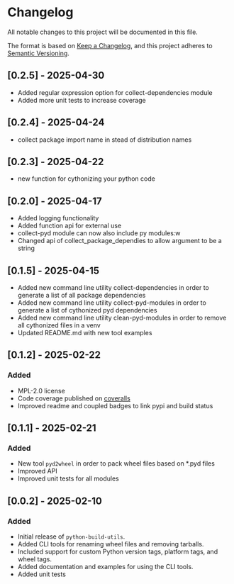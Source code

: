 # Changelog

All notable changes to this project will be documented in this file.

The format is based on [Keep a Changelog](https://keepachangelog.com/en/1.0.0/),
and this project adheres to [Semantic Versioning](https://semver.org/spec/v2.0.0.html).

## [0.2.5] - 2025-04-30
- Added regular expression option for collect-dependencies module
- Added more unit tests to increase coverage

## [0.2.4] - 2025-04-24
- collect package import name in stead of distribution names

## [0.2.3] - 2025-04-22
- new function for cythonizing your python code

## [0.2.0] - 2025-04-17
- Added logging functionality
- Added function api for external use
- collect-pyd module can now also include py modules:w
- Changed api of collect_package_dependies to allow argument to be a string

## [0.1.5] - 2025-04-15
- Added new command line utility collect-dependencies in order to generate a list of all package dependencies
- Added new command line utility collect-pyd-modules in order to generate a list of cythonized pyd dependencies
- Added new command line utility clean-pyd-modules in order to remove all cythonized files in a venv
- Updated README.md with new tool examples

## [0.1.2] - 2025-02-22

### Added

- MPL-2.0 license
- Code coverage published on [coveralls](https://coveralls.io/github/dave-Lab-and-Engineering/python-build-utils/)
- Improved readme and coupled badges to link pypi and build status


## [0.1.1] - 2025-02-21

### Added

- New tool `pyd2wheel` in order to pack wheel files based on *.pyd files
- Improved API
- Improved unit tests for all modules

## [0.0.2] - 2025-02-10

### Added

- Initial release of `python-build-utils`.
- Added CLI tools for renaming wheel files and removing tarballs.
- Included support for custom Python version tags, platform tags, and wheel tags.
- Added documentation and examples for using the CLI tools.
- Added unit tests
